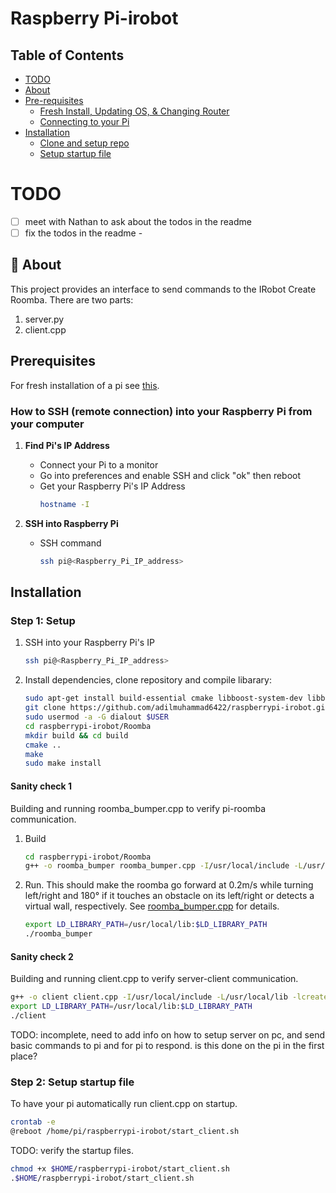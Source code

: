 # Raspberry Pi-irobot


## Table of Contents
- [TODO](#)
- [About](#-about)
- [Pre-requisites](#prerequisites)
   - [Fresh Install, Updating OS, & Changing Router](RaspberryOs.md)
   - [Connecting to your Pi](#how-to-ssh-remote-connection-into-your-raspberry-pi-from-your-computer)
- [Installation](#installation)
   - [Clone and setup repo](#step-1-setup)
   - [Setup startup file](#step-2-setup-startup-file)


# TODO
- [ ] meet with Nathan to ask about the todos in the readme
- [ ] fix the todos in the readme - 

## 🚀 About

This project provides an interface to send commands to the IRobot Create Roomba. There are two parts:
1. server.py
2. client.cpp


<!-- 
TODO: should we delete this section? It seems to be the same information as below.

## How to connect to Raspberry Pi 3 using ssh
Find the IP Address of the Raspberry Pi (hostname -I) in the command line
  on Macbook terminal type "ssh pi@192.168.x.x" to get into Raspberry Pi 3 command line
  then from there, you can type commands through the terminal 
  -->

## Prerequisites
For fresh installation of a pi see [this](RaspberryOs.md).
### How to SSH (remote connection) into your Raspberry Pi from your computer
1. **Find Pi's IP Address**
   - Connect your Pi to a monitor <!-- TODO: there should be a way to find the ip address without connecting it to a monitor  -->
   - Go into preferences and enable SSH and click "ok" then reboot
   - Get your Raspberry Pi's IP Address
     ```sh
     hostname -I
     ```

3. **SSH into Raspberry Pi**
   - SSH command
     ```sh
     ssh pi@<Raspberry_Pi_IP_address>
     ```

## Installation
### Step 1: Setup

1. SSH into your Raspberry Pi's IP

   ```sh
   ssh pi@<Raspberry_Pi_IP_address>
   ```
2. Install dependencies, clone repository and compile libarary:
     ```sh
     sudo apt-get install build-essential cmake libboost-system-dev libboost-thread-dev
     git clone https://github.com/adilmuhammad6422/raspberrypi-irobot.git
     sudo usermod -a -G dialout $USER
     cd raspberrypi-irobot/Roomba
     mkdir build && cd build
     cmake ..
     make
     sudo make install
     ```

#### Sanity check 1 
Building and running roomba_bumper.cpp to verify pi-roomba communication.
1. Build
     ```sh
     cd raspberrypi-irobot/Roomba
     g++ -o roomba_bumper roomba_bumper.cpp -I/usr/local/include -L/usr/local/lib -lcreate
     ```
2. Run. This should make the roomba go forward at 0.2m/s while turning left/right and 180° if it touches an obstacle on its left/right or detects a virtual wall, respectively. See [roomba_bumper.cpp](Roomba/roomba_bumper.cpp) for details.
     ```sh
     export LD_LIBRARY_PATH=/usr/local/lib:$LD_LIBRARY_PATH
     ./roomba_bumper
     ```

#### Sanity check 2
Building and running client.cpp to verify server-client communication.
```sh
g++ -o client client.cpp -I/usr/local/include -L/usr/local/lib -lcreate -pthread
export LD_LIBRARY_PATH=/usr/local/lib:$LD_LIBRARY_PATH
./client
```
TODO: incomplete, need to add info on how to setup server on pc, and send basic commands to pi and for pi to respond. is this done on the pi in the first place?

<!-- 
TODO:  The below code seems to create a startup file for running roomba_bumper directly? Is this correct? roomba_bumper is supposed to be a testing file to test whether the pi->roomba communication is working.

## Bash Roomba_bumper
```sh
nano ~/start_robot.sh
```

```bash
 #!/bin/bash
 # Navigate to the directory containing your C++ file
 cd raspberrypi-irobot/Roomba

 git checkout -- .
 git pull origin main

 # Compile the C++ file
 g++ -o roomba_bumper roomba_bumper.cpp -I/usr/local/include -L/usr/local/lib -lcreate

 # Run the compiled program
 export LD_LIBRARY_PATH=/usr/local/lib:$LD_LIBRARY_PATH
 ./roomba_bumper
```

## Startup
```sh
crontab -e
@reboot /home/pi/start_robot.sh
```

### Running

```sh
chmod +x start_robot.sh
./start_robot.sh
``` -->

### Step 2: Setup startup file
<!-- 
I have created a startup file so that the user does not have to. they just have to link it in the raspberry pi.

1. **create startup file**
   ```sh
   nano ~/start_client.sh
   ```

```bash
 #!/bin/bash
cd $HOME/raspberrypi-irobot/Roomba
g++ -o client client.cpp -I/usr/local/include -L/usr/local/lib -lcreate -pthread
export LD_LIBRARY_PATH=/usr/local/lib:$LD_LIBRARY_PATH
./client
``` -->

To have your pi automatically run client.cpp on startup.
```sh
crontab -e
@reboot /home/pi/raspberrypi-irobot/start_client.sh
```

TODO: verify the startup files.

```sh
chmod +x $HOME/raspberrypi-irobot/start_client.sh
.$HOME/raspberrypi-irobot/start_client.sh
```
